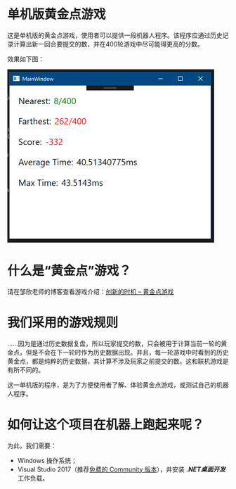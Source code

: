 # 单机版黄金点游戏
这是单机版的黄金点游戏，使用者可以提供一段机器人程序。该程序应通过历史记录计算出新一回合要提交的数，并在400轮游戏中尽可能得更高的分数。

效果如下图：

![Sample image](./sample.png)

# 什么是“黄金点”游戏？
请在邹欣老师的博客查看游戏介绍：[创新的时机 – 黄金点游戏](https://blog.csdn.net/SoftwareTeacher/article/details/25794525)

# 我们采用的游戏规则
……因为是通过历史数据复盘，所以玩家提交的数，只会被用于计算当前一轮的黄金点，但是不会在下一轮时作为历史数据出现。并且，每一轮游戏中时看到的历史黄金点，都是纯粹的历史数据，其计算不涉及玩家之前提交的数。这和联机游戏是有所不同的。

这一单机版的程序，是为了方便使用者了解、体验黄金点游戏，或测试自己的机器人程序。

# 如何让这个项目在机器上跑起来呢？
为此，我们需要：
- Windows 操作系统；
- Visual Studio 2017（推荐[免费的 Community 版本](https://visualstudio.microsoft.com/zh-hans/vs/community/)），并安装 ***.NET桌面开发*** 工作负载。
